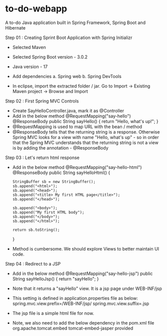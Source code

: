 # to-do-webapp
A to-do Java application built in Spring Framework, Spring Boot and Hibernate

Step 01 : Creating Sprint Boot Application with Spring Initializr
- Selected Maven
- Selected Spring Boot version - 3.0.2
- Java version - 17
- Add dependencies
  a. Spring web b. Spring DevTools
  
- In eclipse, import the extracted folder / jar. Go to Import -> Existing Maven project -> Browse and Import

Step 02 : First Spring MVC Controls
 - Create SayHelloController.java, mark it as @Controller
 - Add in the below method
    @RequestMapping("say-hello")
    @ResponseBody
    public String sayHello() {
      return "Hello, what's up!";
    }
  - @RequestMapping is used to map URL with the bean / method
  - @ResponseBody tells that the returning string is a response. Otherwise Spring MVC looks for a view with name "Hello, what's up" - so in 
  order that the Spring MVC understands that the returning string is not a view is by adding the annotation - @ResponseBody

Step 03 : Let's return html response
- Add in the below method
    @RequestMapping("say-hello-html")
    @ResponseBody
    public String sayHelloHtml() {
      
      StringBuffer sb = new StringBuffer();
      sb.append("<html>");
      sb.append("<head>");
      sb.append("<title> My first HTML page</title>");
      sb.append("</head>");
      
      sb.append("<body>");
      sb.append("My first HTML body");
      sb.append("</body>");
      sb.append("</html>");
      
      return sb.toString();
      
    }
- Method is cumbersome. We should explore Views to better maintain UI code. 

Step 04 : Redirect to a JSP
- Add in the below method
    @RequestMapping("say-hello-jsp")
    public String sayHelloJsp() {
      return "sayHello";
    }
- Note that it returns a "sayHello" view. It is a jsp page under WEB-INF/jsp
- This setting is defined in application.properties file as below:
    spring.mvc.view.prefix=/WEB-INF/jsp/
    spring.mvc.view.suffix=.jsp

- The jsp file is a simple html file for now. 
- Note, we also need to add the below dependency in the pom.xml file
    <dependency>
			<groupId>org.apache.tomcat.embed</groupId>
			<artifactId>tomcat-embed-jasper</artifactId>
			<scope>provided</scope>
		</dependency>
